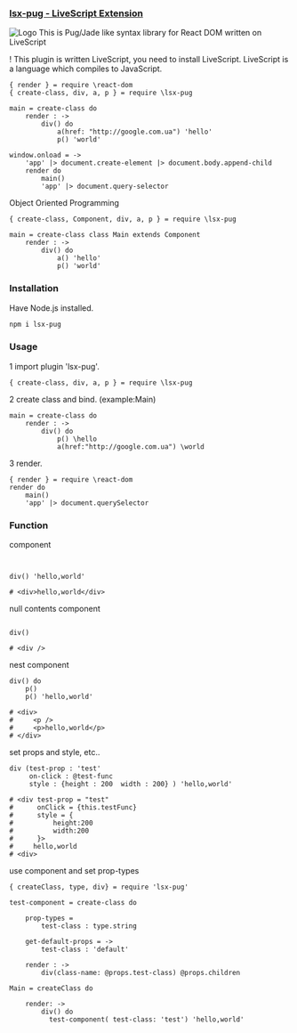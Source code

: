 ### [lsx-pug - LiveScript Extension](https://github.com/flyber-net/lsx-pug)

![Logo](https://content.screencast.com/users/a.stegno/folders/Jing/media/1ddfab27-6d01-41c9-965d-30cef10675b6/00000147.png)
This is Pug/Jade like syntax library for React DOM written on LiveScript

! This plugin is written LiveScript, you need to install LiveScript. LiveScript is a language which compiles to JavaScript.
```Livescript
{ render } = require \react-dom
{ create-class, div, a, p } = require \lsx-pug

main = create-class do
    render : ->
        div() do
            a(href: "http://google.com.ua") 'hello'
            p() 'world'

window.onload = ->
    'app' |> document.create-element |> document.body.append-child
    render do
        main()
        'app' |> document.query-selector
```

Object Oriented Programming

```Livescript
{ create-class, Component, div, a, p } = require \lsx-pug

main = create-class class Main extends Component
    render : ->
        div() do
            a() 'hello'
            p() 'world'
```
### Installation

Have Node.js installed.

```Bash
npm i lsx-pug
```

### Usage

1 import plugin 'lsx-pug'.

```Livescript
{ create-class, div, a, p } = require \lsx-pug
```

2 create class and bind. (example:Main)

```Livescript
main = create-class do
    render : ->
        div() do
            p() \hello
            a(href:"http://google.com.ua") \world
```

3 render.

```Livescript
{ render } = require \react-dom
render do
    main()
    'app' |> document.querySelector
```

### Function

component

```Livescript


div() 'hello,world'

# <div>hello,world</div>
```

null contents component

```Livescript

div()

# <div />
```

nest component

```Livescript
div() do 
    p()
    p() 'hello,world'

# <div>
#     <p />
#     <p>hello,world</p>
# </div>
```

set props and style, etc..

```Livescript
div (test-prop : 'test'
     on-click : @test-func 
     style : {height : 200  width : 200} ) 'hello,world'

# <div test-prop = "test"
#      onClick = {this.testFunc}
#      style = {
#          height:200
#          width:200
#      }>
#     hello,world
# <div>
```
use component and set prop-types

```Livescript
{ createClass, type, div} = require 'lsx-pug'

test-component = create-class do

    prop-types =
        test-class : type.string

    get-default-props = ->
        test-class : 'default'

    render : ->
        div(class-name: @props.test-class) @props.children

Main = createClass do

    render: ->
        div() do
          test-component( test-class: 'test') 'hello,world'
```

